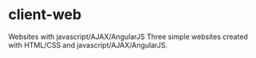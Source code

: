 # client-web
Websites with javascript/AJAX/AngularJS
Three simple websites created with HTML/CSS and javascript/AJAX/AngularJS.
